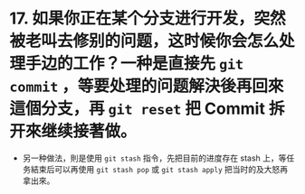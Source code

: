 # 17. 如果你正在某个分支进行开发，突然被老叫去修别的问题，这时候你会怎么处理手边的工作？一种是直接先 `git commit` ，等要处理的问题解決後再回來這個分支，再 `git reset` 把 Commit 拆开來继续接著做。
- 另一种做法，則是使用 `git stash` 指令，先把目前的进度存在 stash 上，等任务結束后可以再使用 `git stash pop` 或 `git stash apply` 把当时的及大怒再拿出來。

